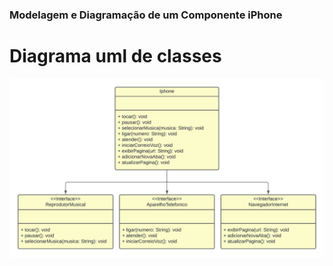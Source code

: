 ### Modelagem e Diagramação de um Componente iPhone
# Diagrama uml de classes
![UML de classes de um iPhone](https://github.com/Lucas-L17/dio-modelando-iphone/blob/main/uml%20iphone/Uml%20iphone.png?raw=true)
